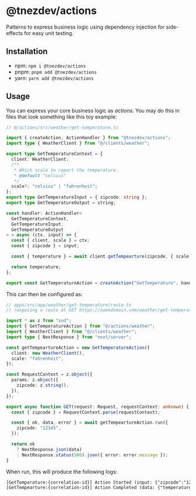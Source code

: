 # @tnezdev/actions

Patterns to express business logic using dependency injection for side-effects for easy unit testing.

## Installation

- npm: `npm i @tnezdev/actions`
- pnpm: `pnpm add @tnezdev/actions`
- yarn: `yarn add @tnezdev/actions`

## Usage

You can express your core business logic as _actions_. You may do this in files that look something like this toy example:

```ts
// @/actions/src/weather/get-temperature.ts

import { createAction, ActionHandler } from "@tnezdev/actions";
import type { WeatherClient } from "@/clients/weather";

export type GetTemperatureContext = {
  client: WeatherClient;
  /**
   * Which scale to report the temperature.
   * @default "celsius"
   */
  scale?: "celsius" | "fahrenheit";
};
export type GetTemperatureInput = { zipcode: string };
export type GetTemperatureOutput = string;

const handler: ActionHandler<
  GetTemperatureContext,
  GetTemperatureInput,
  GetTemperatureOutput
> = async (ctx, input) => {
  const { client, scale } = ctx;
  const { zipcode } = input;

  const { temperature } = await client.getTempearture(zipcode, { scale });

  return temperature;
};

export const GetTemperatureAction = createAction("GetTemperature", handler);
```

This can then be configured as:

```ts
// apps/src/app/weather/get-temperature/route.ts
// (exposing a route at GET https://somedomain.com/weather/get-temperature/[zipcode])

import * as z from "zod";
import { GetTemperatureAction } from "@/actions/weather";
import { WeatherClient } from "@/clients/weather";
import type { NextResponse } from "next/server";

const getTempeartureAction = new GetTemperatureAction({
  client: new WeatherClient(),
  scale: "fahrenheit",
});

const RequestContext = z.object({
  params: z.object({
    zipcode: z.string(),
  }),
});

export async function GET(request: Request, requestContext: unknown) {
  const { zipcode } = RequestContext.parse(requestContext);

  const { ok, data, error } = await getTempeartureAction.run({
    zipcode: "12345",
  });

  return ok
    ? NextResponse.json(data)
    : NextResponse.status(500).json({ error: error.message });
}
```

When run, this will produce the following logs:

```txt
[GetTemparature:{correlation-id}] Action Started (input: {"zipcode":"12345"})
[GetTempearture:{correlation-id}] Action Completed (data: {"temperature":"75˚F"})
```
